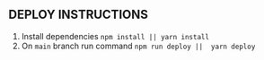 ## DEPLOY INSTRUCTIONS
1. Install dependencies ```npm install || yarn install```
2. On ```main``` branch run command ```npm run deploy ||  yarn deploy```


